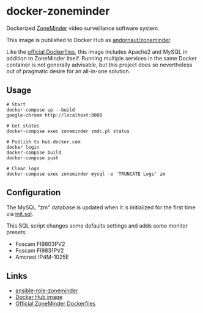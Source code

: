 # docker-zoneminder

Dockerized [ZoneMinder](https://github.com/ZoneMinder/ZoneMinder) video surveillance software system.

This image is published to Docker Hub as [andornaut/zoneminder](https://hub.docker.com/r/andornaut/zoneminder/).

Like the [official Dockerfiles](https://github.com/ZoneMinder/zmdockerfiles),
this image includes Apache2 and MySQL in addition to ZoneMinder itself.
Running multiple services in the same Docker container is not generally advisable, but this
project does so nevertheless out of pragmatic desire for an all-in-one solution.

## Usage

```
# Start
docker-compose up --build
google-chrome http://localhost:8080

# Get status
docker-compose exec zoneminder zmdc.pl status

# Publish to hub.docker.com
docker login
docker-compose build
docker-compose push

# Clear logs
docker-compose exec zoneminder mysql -e 'TRUNCATE Logs' zm
```

## Configuration

The MySQL "zm" database is updated when it is initialized for the first time via [init.sql](./init.sql).

This SQL script changes some defaults settings and adds some monitor presets:

- Foscam FI9803PV2
- Foscam FI9831PV2
- Amcrest IP4M-1025E

## Links

- [ansible-role-zoneminder](https://github.com/andornaut/ansible-role-zoneminder)
- [Docker Hub image](https://hub.docker.com/r/andornaut/zoneminder/)
- [Official ZoneMinder Dockerfiles](https://github.com/ZoneMinder/zmdockerfiles)
